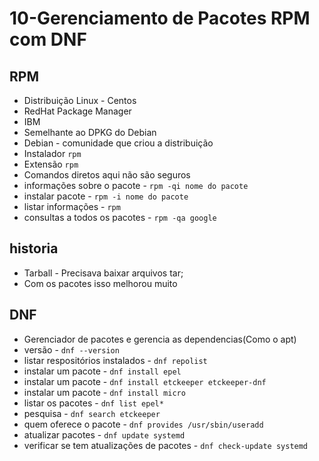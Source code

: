 # 10-Gerenciamento de Pacotes RPM com DNF
## RPM

- Distribuição Linux - Centos 
- RedHat Package Manager
- IBM
- Semelhante ao DPKG do Debian
- Debian - comunidade que criou a distribuição
- Instalador `rpm`
- Extensão `rpm`
- Comandos diretos aqui não são seguros
- informações sobre o pacote - `rpm -qi nome do pacote`
- instalar pacote - `rpm -i nome do pacote`
- listar informações - `rpm`
- consultas a todos os pacotes - `rpm -qa google `
## historia

- Tarball - Precisava baixar arquivos tar;
- Com os pacotes isso melhorou muito

## DNF

- Gerenciador de pacotes e gerencia as dependencias(Como o apt)
- versão - `dnf --version`
- listar respositórios instalados - `dnf repolist`
- instalar um pacote  -  `dnf install epel`
- instalar um pacote  -  `dnf install etckeeper etckeeper-dnf`
- instalar um pacote  -  `dnf install micro`
- listar os pacotes  - `dnf list epel*`
- pesquisa - `dnf search etckeeper`
- quem oferece o pacote - `dnf provides /usr/sbin/useradd`
- atualizar pacotes - `dnf update systemd`
- verificar se tem atualizações  de pacotes - `dnf check-update systemd`